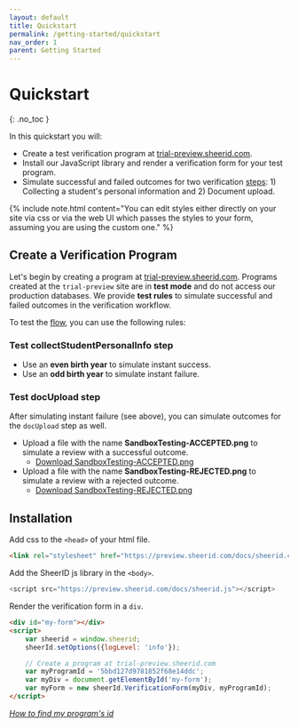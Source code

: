 ```yaml
---
layout: default
title: Quickstart
permalink: /getting-started/quickstart
nav_order: 1
parent: Getting Started
---
```


# Quickstart
{: .no_toc }

In this quickstart you will:


* Create a test verification program at <a href="https://trial-preview.sheerid.com" target="_blank">trial-preview.sheerid.com</a>.
* Install our JavaScript library and render a verification form for your test program.
* Simulate successful and failed outcomes for two verification [steps](./verification/steps): 1) Collecting
a student's personal information and 2) Document upload.

{% include note.html content="You can edit styles either directly on your site via css or via the web UI which passes the styles to your form, assuming you are using the custom one." %}

## Create a Verification Program

Let's begin by creating a program at <a href="https://trial-preview.sheerid.com" target="_blank">trial-preview.sheerid.com</a>. Programs created at the `trial-preview` site are in **test mode**
and do not access our production databases. We provide **test rules** to simulate successful
and failed outcomes in the verification workflow.

To test the [flow](./verification/flows), you can use the following rules:

### Test collectStudentPersonalInfo step
* Use an **even birth year** to simulate instant success.
* Use an **odd birth year** to simulate instant failure.

### Test docUpload step
After simulating instant failure (see above), you can simulate outcomes for the `docUpload` step as well.
* Upload a file with the name **SandboxTesting-ACCEPTED.png** to simulate a review with a successful outcome.
    * <a href="/assets/img/SandboxTesting-ACCEPTED.png" target="_blank">Download SandboxTesting-ACCEPTED.png</a>
* Upload a file with the name **SandboxTesting-REJECTED.png** to simulate a review with a rejected outcome.
    * <a href="/assets/img/SandboxTesting-REJECTED.png" target="_blank">Download SandboxTesting-REJECTED.png</a>

## Installation

Add css to the `<head>` of your html file.
```html
<link rel="stylesheet" href="https://preview.sheerid.com/docs/sheerid.css" type="text/css" />
```


Add the SheerID js library in the `<body>`.
```js
<script src="https://preview.sheerid.com/docs/sheerid.js"></script>
```

Render the verification form in a `div`.
```html
<div id="my-form"></div>
<script>
    var sheerid = window.sheerid;
    sheerId.setOptions({logLevel: 'info'});

    // Create a program at trial-preview.sheerid.com
    var myProgramId = '5bbd127d9781852f68e14ddc';
    var myDiv = document.getElementById('my-form');
    var myForm = new sheerId.VerificationForm(myDiv, myProgramId);
</script>
```

[*How to find my program's id*](docs/programs?id=programid)
